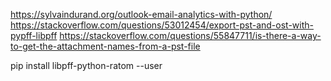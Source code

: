 https://sylvaindurand.org/outlook-email-analytics-with-python/
https://stackoverflow.com/questions/53012454/export-pst-and-ost-with-pypff-libpff
https://stackoverflow.com/questions/55847711/is-there-a-way-to-get-the-attachment-names-from-a-pst-file

pip install libpff-python-ratom --user